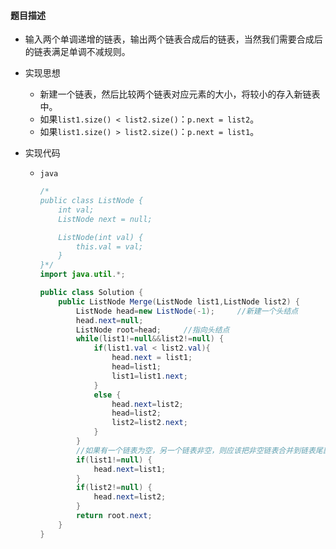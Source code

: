 #### 题目描述

* 输入两个单调递增的链表，输出两个链表合成后的链表，当然我们需要合成后的链表满足单调不减规则。

* 实现思想

  * 新建一个链表，然后比较两个链表对应元素的大小，将较小的存入新链表中。
  * 如果`list1.size() < list2.size()`：`p.next = list2`。
  * 如果`list1.size() > list2.size()`：`p.next = list1`。

* 实现代码

  * `java`

    ```java
    /*
    public class ListNode {
        int val;
        ListNode next = null;
    
        ListNode(int val) {
            this.val = val;
        }
    }*/
    import java.util.*;
    
    public class Solution {
        public ListNode Merge(ListNode list1,ListNode list2) {
            ListNode head=new ListNode(-1);		//新建一个头结点
        	head.next=null;
        	ListNode root=head;		//指向头结点
        	while(list1!=null&&list2!=null) {
        		if(list1.val < list2.val){
        			head.next = list1;
        			head=list1;
        			list1=list1.next;
        		}
        		else {
        			head.next=list2;
        			head=list2;
        			list2=list2.next;
        		}
        	}
        	//如果有一个链表为空，另一个链表非空，则应该把非空链表合并到链表尾部。
        	if(list1!=null) {
        		head.next=list1;
        	}
        	if(list2!=null) {
        		head.next=list2;
        	}
    		return root.next;
        }
    }
    ```

    

